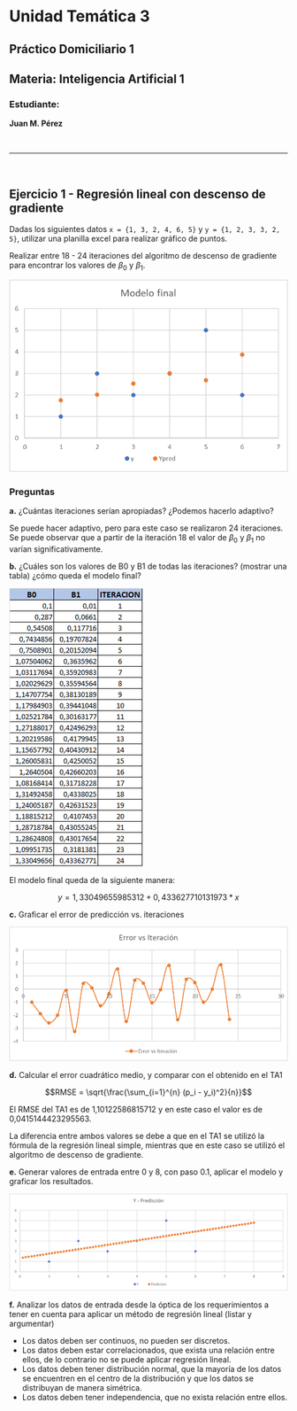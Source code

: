 # Unidad Temática 3

## Práctico Domiciliario 1

## Materia: **Inteligencia Artificial 1** 

### Estudiante:

**Juan M. Pérez**

</br>

---

</br>

## Ejercicio 1 - Regresión lineal con descenso de gradiente

Dadas los siguientes datos `x = {1, 3, 2, 4, 6, 5}` y `y = {1, 2, 3, 3, 2, 5}`, utilizar una planilla excel para realizar gráfico de puntos.

Realizar entre 18 - 24 iteraciones del algoritmo de descenso de gradiente para encontrar los valores de $\beta_0$ y $\beta_1$.

![UT3-PD1-grafico](src/UT3-PD1-grafico.png)

### Preguntas

**a.** ¿Cuántas iteraciones serían apropiadas? ¿Podemos hacerlo adaptivo?

Se puede hacer adaptivo, pero para este caso se realizaron 24 iteraciones. Se puede observar que a partir de la iteración 18 el valor de $\beta_0$ y $\beta_1$ no varían significativamente.

**b.** ¿Cuáles son los valores de B0 y B1 de todas las iteraciones? (mostrar una tabla) ¿cómo queda el modelo final?

![UT3-PD1-tabla](src/UT3-PD1-tabla.png)

El modelo final queda de la siguiente manera:

$$ y = 1,33049655985312 + 0,433627710131973 * x $$

**c.** Graficar el error de predicción vs. iteraciones

![UT3-PD1-grafico-error](src/UT3-PD1-grafico-error.png)

**d.** Calcular el error cuadrático medio, y comparar con el obtenido en el TA1

$$RMSE = \sqrt{\frac{\sum_{i=1}^{n} (p_i - y_i)^2}{n}}$$

El RMSE del TA1 es de 1,10122586815712 y en este caso el valor es de 0,0415144423295563.

La diferencia entre ambos valores se debe a que en el TA1 se utilizó la fórmula de la regresión lineal simple, mientras que en este caso se utilizó el algoritmo de descenso de gradiente.

**e.** Generar valores de entrada entre 0 y 8, con paso 0.1, aplicar el modelo y graficar los resultados.

![UT3-PD1-grafico-prediccion](src/UT3-PD1-grafico-prediccion.png)

**f.** Analizar los datos de entrada desde la óptica de los requerimientos a tener en cuenta para aplicar un método de regresión lineal (listar y argumentar)

- Los datos deben ser continuos, no pueden ser discretos.
- Los datos deben estar correlacionados, que exista una relación entre ellos, de lo contrario no se puede aplicar regresión lineal.
- Los datos deben tener distribución normal, que la mayoría de los datos se encuentren en el centro de la distribución y que los datos se distribuyan de manera simétrica.
- Los datos deben tener independencia, que no exista relación entre ellos.

